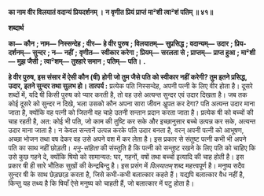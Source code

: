 **का नाम वीर विलयातं वदान्यं प्रियदर्शनम् ।** **न वृणीत प्रियं प्राप्तं मा²शी त्वा²शं पतिम् ॥ ४१॥** 

**शब्दार्थ** 

**का—** **कौन** **; नाम—** **निस्सन्देह** **; वीर—** **हे वीर पुरुष** **; विलयातम्—** **सुप्रसिद्ध** **; वदान्यम्—** **उदार** **; प्रिय-दर्शनम्—** **सुन्दर** **; न—** **नहीं** **;** **वृणीत—** **स्वीकार करेगा** **; प्रियम्—** **सरलता से** **; प्राप्तम्—** **प्राप्त हुआ** **; मा²शी—** **मुझ जैसी** **; त्वा²शम्—** **तुश्हारे समान** **; पतिम्—** **पति।** **.** 

**हे वीर पुरुष, इस संसार में ऐसी कौन (षी) होगी जो तुम जैसे पति को स्वीकार नहीं** **करेगी? तुम इतने प्रसिद्ध, उदार, इतने सुन्दर तथा सुलभ हो।** **तात्पर्य :** प्रत्येक पति निस्सन्देह, अपनी पत्नी के लिए वीर होता है। दूसरे शब्दों में, यदि षी किसी पुरुष को प्यार करती है, तो वह उसे अत्यन्त सुन्दर एवं उदार दिखता है। जब तक कोई दूसरे को सुन्दर न दिखे, भला उसको कौन अपना सारा जीवन अॢपत कर देगा? पति अत्यन्त उदार माना जाता है, क्योंकि वह पत्नी को जितनी वह चाहे उतनी सन्तान प्रदान करता जाता है। प्रत्येक षी को बच्चों की चाह रहती है, अत: कोई भी पति, जो काम की तुष्टि कर सके और इच्छानुसार बच्चे उत्पन्न कर सके, अत्यन्त उदार माना जाता है। न केवल सन्तानें उत्पन्न करके पति उदार बनता है, वरन् अपनी पत्नी को आभूषण, अच्छा भोजन तथा वष देकर वह उसे अपने वश में कर लेता है। इस प्रकार से संतुष्ट पत्नी कभी भी अपने पति का साथ नहीं छोड़ती। *मनु-संहिता* की संस्तुति है कि पत्नी को सन्तुष्ट रखने के लिए पति को चाहिए कि उसे कुछ गहने दे, क्योंकि षियो को सामान्यत: घर, गहनों, वषों तथा बच्चों इत्यादि की चाह होती है। इस प्रकार षी ही सारे भौतिक सुखों की केन्द्रबिन्दु है। इस प्रसंग में *विलयातम्* शब्द महत्त्वपूर्ण है। मनुष्य सदैव सुन्दर षी के साथ छेड़छाड़ करता है, जिसे कभी-कभी बलात्कार कहते हैं। यद्यपि बलात्कार वैध नहीं है, किन्तु यह तथ्य है कि षियाँ ऐसे मनुष्य को चाहती हैं, जो बलात्कार में पटु होता है।  